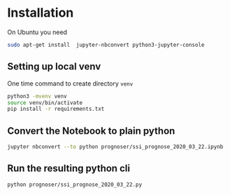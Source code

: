 # Installation
On Ubuntu you need
```bash
sudo apt-get install  jupyter-nbconvert python3-jupyter-console
```

## Setting up local venv

One time command to create directory `venv`
```bash
python3 -mvenv venv
source venv/bin/activate
pip install -r requirements.txt
```


## Convert the Notebook to plain python

```bash
jupyter nbconvert --to python prognoser/ssi_prognose_2020_03_22.ipynb
```

## Run the resulting python cli
```bash
python prognoser/ssi_prognose_2020_03_22.py
```
